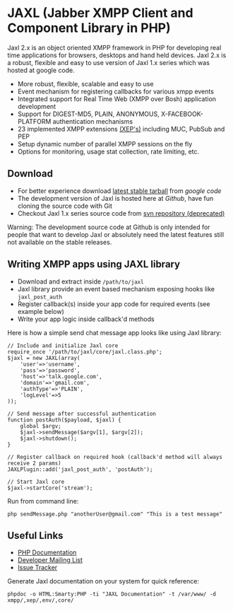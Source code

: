 # JAXL (Jabber XMPP Client and Component Library in PHP)

Jaxl 2.x is an object oriented XMPP framework in PHP for developing real time applications
for browsers, desktops and hand held devices. Jaxl 2.x is a robust, flexible and easy to use
version of Jaxl 1.x series which was hosted at google code.

* More robust, flexible, scalable and easy to use
* Event mechanism for registering callbacks for various xmpp events
* Integrated support for Real Time Web (XMPP over Bosh) application development
* Support for DIGEST-MD5, PLAIN, ANONYMOUS, X-FACEBOOK-PLATFORM authentication mechanisms
* 23 implemented XMPP extensions [(XEP's)](http://xmpp.org/extensions/) including MUC, PubSub and PEP
* Setup dynamic number of parallel XMPP sessions on the fly
* Options for monitoring, usage stat collection, rate limiting, etc.

## Download

* For better experience download [latest stable tarball](http://code.google.com/p/jaxl/downloads/list) from *google code*
* The development version of Jaxl is hosted here at *Github*, have fun cloning the source code with Git
* Checkout Jaxl 1.x series source code from [svn repository (deprecated)](http://code.google.com/p/jaxl/source/browse/)

Warning: The development source code at Github is only intended for people that want to develop Jaxl or absolutely need the latest features still not available on the stable releases.

## Writing XMPP apps using JAXL library

* Download and extract inside `/path/to/jaxl`
* Jaxl library provide an event based mechanism exposing hooks like `jaxl_post_auth`
* Register callback(s) inside your app code for required events (see example below)
* Write your app logic inside callback'd methods

Here is how a simple send chat message app looks like using Jaxl library:

    // Include and initialize Jaxl core
    require_once '/path/to/jaxl/core/jaxl.class.php';
    $jaxl = new JAXL(array(
        'user'=>'username',
        'pass'=>'password',
        'host'=>'talk.google.com',
        'domain'=>'gmail.com',
        'authType'=>'PLAIN',
        'logLevel'=>5
    ));

    // Send message after successful authentication
    function postAuth($payload, $jaxl) {
        global $argv;
        $jaxl->sendMessage($argv[1], $argv[2]);
        $jaxl->shutdown();
    }

    // Register callback on required hook (callback'd method will always receive 2 params)
    JAXLPlugin::add('jaxl_post_auth', 'postAuth');

    // Start Jaxl core
    $jaxl->startCore('stream');

Run from command line:

    php sendMessage.php "anotherUser@gmail.com" "This is a test message"

## Useful Links

* [PHP Documentation](http://jaxl.net/)
* [Developer Mailing List](http://groups.google.com/group/jaxl/)
* [Issue Tracker](http://code.google.com/p/jaxl/issues/list?can=1&q=&colspec=ID+Type+Status+Priority+Milestone+Owner+Summary&cells=tiles)

Generate Jaxl documentation on your system for quick reference:
    
    phpdoc -o HTML:Smarty:PHP -ti "JAXL Documentation" -t /var/www/ -d xmpp/,xep/,env/,core/

